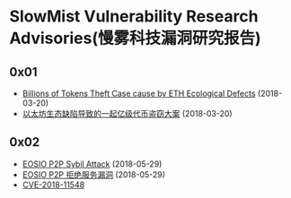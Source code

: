 # SlowMist Vulnerability Research Advisories(慢雾科技漏洞研究报告)

## 0x01

* [Billions of Tokens Theft Case cause by ETH Ecological Defects](https://mp.weixin.qq.com/s/ia9nBhmqVEXiiQdFrjzmyg) (2018-03-20)
* [以太坊生态缺陷导致的一起亿级代币盗窃大案](https://mp.weixin.qq.com/s/Kk2lsoQ1679Gda56Ec-zJg) (2018-03-20)

## 0x02

* [EOSIO P2P Sybil Attack](./EOSIO-P2P-Sybil-Attack/en.pdf) (2018-05-29)
* [EOSIO P2P 拒绝服务漏洞](./EOSIO-P2P-Sybil-Attack/zh.md) (2018-05-29)
* [CVE-2018-11548](https://cve.mitre.org/cgi-bin/cvename.cgi?name=CVE-2018-11548)